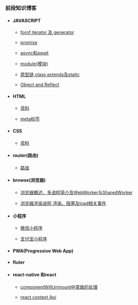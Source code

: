 ### 前段知识博客

* #### JAVASCRIPT

    * [forof iterator 及 generator](./javascript/generator.md)

    * [promise](./javascript/Promise.md)
    
    * [async和await](./javascript/asyncAndAwait.md)
    
    * [module(模块)](./javascript/module.md)   
    
    * [原型链,class,extends及static](./javascript/oop.md)
    
    * [Object and Reflect](./javascript/ObjectAndReflect.md)   
    
* #### HTML

    * [资料](./html/material.md)
    
    * [meta标签](./html/metaData.md)    
    
* #### CSS

    * [资料](./css/material.md)

* #### router(路由)

    * [路由](./router/index.md)

* #### browse(浏览器)

    * [浏览器概述、多进程简介及WebWorker与SharedWorker](./browse/theory.md)
    
    * [浏览器渲染进程,渲染、阻塞及load相关事件](./browse/render.md)
    
* #### 小程序

    * [微信小程序](./littlerApp/wxapp.md)
    
    * [支付宝小程序](./littlerApp/aliapp.md)
    
* #### PWA(Progressive Web App)

* #### fluter

* #### react-native 和react
    * [componentWillUnmount中常做的处理](./react/unmount.md)
    
    * [react context Api](./react/api_context.md)
